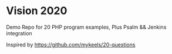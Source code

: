 # Vision 2020
Demo Repo for 20 PHP  program examples, Plus Psalm &amp;&amp; Jenkins integration

Inspired by https://github.com/mykeels/20-questions
